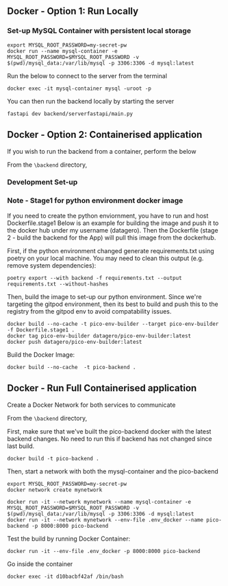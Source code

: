 
## Docker - Option 1: Run Locally

### Set-up MySQL Container with persistent local storage
```
export MYSQL_ROOT_PASSWORD=my-secret-pw
docker run --name mysql-container -e MYSQL_ROOT_PASSWORD=$MYSQL_ROOT_PASSWORD -v $(pwd)/mysql_data:/var/lib/mysql -p 3306:3306 -d mysql:latest
```

Run the below to connect to the server from the terminal

```
docker exec -it mysql-container mysql -uroot -p
```


You can then run the backend locally by starting the server
```
fastapi dev backend/serverfastapi/main.py
```


## Docker - Option 2: Containerised application

If you wish to run the backend from a container, perform the below

From the `\backend` directory,

### Development Set-up
### Note - Stage1 for python environment docker image
If you need to create the python enviornment, you have to run and host Dockerfile.stage1
Below is an example for building the image and push it to the docker hub under my username (datagero).
Then the Dockerfile (stage 2 - build the backend for the App) will pull this image from the dockerhub.

First, if the python environment changed generate requirements.txt using poetry on your local machine. You may need to clean this output (e.g. remove system dependencies):

```
poetry export --with backend -f requirements.txt --output requirements.txt --without-hashes
```

Then, build the image to set-up our python environment. Since we're targeting the gitpod environment, then its best to build and push this to the registry from the gitpod env to avoid compatability issues.

```
docker build --no-cache -t pico-env-builder --target pico-env-builder -f Dockerfile.stage1 .
docker tag pico-env-builder datagero/pico-env-builder:latest 
docker push datagero/pico-env-builder:latest
```

Build the Docker Image:

```
docker build --no-cache  -t pico-backend .
```

## Docker - Run Full Containerised application
Create a Docker Network for both services to communicate

From the `\backend` directory,

First, make sure that we've built the pico-backend docker with the latest backend changes.
No need to run this if backend has not changed since last build.

`docker build -t pico-backend .`

Then, start a network with both the mysql-container and the pico-backend

```
export MYSQL_ROOT_PASSWORD=my-secret-pw
docker network create mynetwork

docker run -it --network mynetwork --name mysql-container -e MYSQL_ROOT_PASSWORD=$MYSQL_ROOT_PASSWORD -v $(pwd)/mysql_data:/var/lib/mysql -p 3306:3306 -d mysql:latest
docker run -it --network mynetwork --env-file .env_docker --name pico-backend -p 8000:8000 pico-backend
```


Test the build by running Docker Container:

`docker run -it --env-file .env_docker -p 8000:8000 pico-backend`

Go inside the container

`docker exec -it d10bacbf42af /bin/bash`
